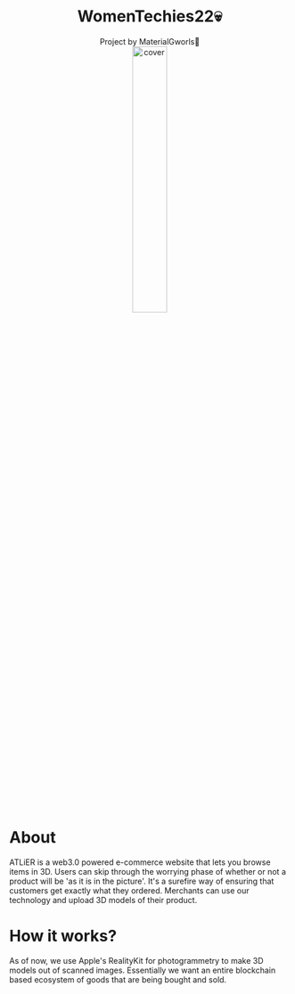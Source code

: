 <h1 align="center">WomenTechies22💀</h1>

<div align="center">
Project by MaterialGworls💅
</div>

<div align="center">
  <img width="35%" src="https://cdn.discordapp.com/attachments/960206228817063938/980096665270751242/upscaled-modified.png" alt="cover" />
  
</div>
<div>
 <h1>About</h1>
ATLiER is a web3.0 powered e-commerce website that lets you browse items in 3D.
Users can skip through the worrying phase of whether or not a 
product will be 'as it is in the picture'. It's a surefire way of ensuring
that customers get exactly what they ordered. Merchants can use 
our technology and upload 3D models of their product.
</div>

<div>
<h1>How it works?</h1>
As of now, we use Apple's RealityKit for photogrammetry to make 3D models out of scanned images.
Essentially we want an entire blockchain based ecosystem of goods that are being bought and sold.

</div>
